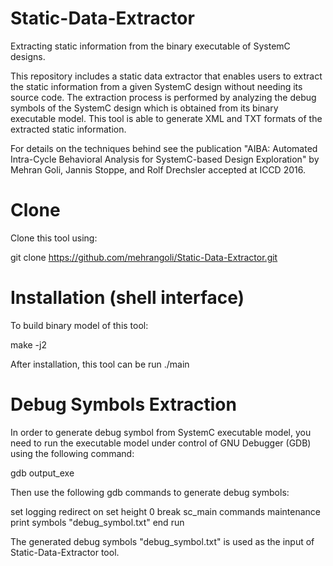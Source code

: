 # Static-Data-Extractor
Extracting static information from the binary executable of SystemC designs.

This repository includes a static data extractor that enables users to extract the static information from a given SystemC design without needing its source code. The extraction process is performed by analyzing the debug symbols of the SystemC design which is obtained from its binary executable model.
This tool is able to generate XML and TXT formats of the extracted static information.

For details on the techniques behind see the publication "AIBA: Automated Intra-Cycle Behavioral Analysis for SystemC-based Design Exploration" by Mehran Goli, Jannis Stoppe, and Rolf Drechsler accepted at ICCD 2016.

# Clone
Clone this tool using:

git clone https://github.com/mehrangoli/Static-Data-Extractor.git

# Installation (shell interface)
To build binary model of this tool:

make -j2

After installation, this tool can be run  ./main




# Debug Symbols Extraction
In order to generate debug symbol from SystemC executable model, you need to run the executable model under control of GNU Debugger (GDB) using the following command:

gdb output_exe

Then use the following gdb commands to generate debug symbols:

set logging redirect on
set height 0
break sc_main
commands
	maintenance print symbols "debug_symbol.txt"
end
run


The generated debug symbols "debug_symbol.txt" is used as the input of Static-Data-Extractor tool.
